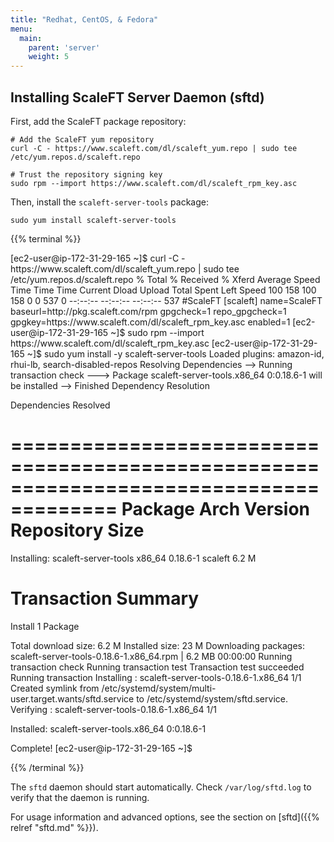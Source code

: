 ```yaml
---
title: "Redhat, CentOS, & Fedora"
menu:
  main:
    parent: 'server'
    weight: 5
---
```


## Installing ScaleFT Server Daemon (sftd)

First, add the ScaleFT package repository:

```
# Add the ScaleFT yum repository
curl -C - https://www.scaleft.com/dl/scaleft_yum.repo | sudo tee /etc/yum.repos.d/scaleft.repo

# Trust the repository signing key
sudo rpm --import https://www.scaleft.com/dl/scaleft_rpm_key.asc
```


Then, install the `scaleft-server-tools` package:

```
sudo yum install scaleft-server-tools
```

{{% terminal %}}
<div>[ec2-user@ip-172-31-29-165 ~]$ curl -C - https://www.scaleft.com/dl/scaleft_yum.repo | sudo tee /etc/yum.repos.d/scaleft.repo
  % Total    % Received % Xferd  Average Speed   Time    Time     Time  Current
                                 Dload  Upload   Total   Spent    Left  Speed
100   158  100   158    0     0    537      0 --:--:-- --:--:-- --:--:--   537
#ScaleFT
[scaleft]
name=ScaleFT
baseurl=http://pkg.scaleft.com/rpm
gpgcheck=1
repo_gpgcheck=1
gpgkey=https://www.scaleft.com/dl/scaleft_rpm_key.asc
enabled=1
[ec2-user@ip-172-31-29-165 ~]$ sudo rpm --import https://www.scaleft.com/dl/scaleft_rpm_key.asc
[ec2-user@ip-172-31-29-165 ~]$ sudo yum install -y scaleft-server-tools
Loaded plugins: amazon-id, rhui-lb, search-disabled-repos
Resolving Dependencies
--> Running transaction check
---> Package scaleft-server-tools.x86_64 0:0.18.6-1 will be installed
--> Finished Dependency Resolution

Dependencies Resolved

=======================================================================================
 Package                      Arch           Version             Repository       Size
=======================================================================================
Installing:
 scaleft-server-tools         x86_64         0.18.6-1            scaleft         6.2 M

Transaction Summary
=======================================================================================
Install  1 Package

Total download size: 6.2 M
Installed size: 23 M
Downloading packages:
scaleft-server-tools-0.18.6-1.x86_64.rpm                        | 6.2 MB  00:00:00
Running transaction check
Running transaction test
Transaction test succeeded
Running transaction
  Installing : scaleft-server-tools-0.18.6-1.x86_64                                1/1
Created symlink from /etc/systemd/system/multi-user.target.wants/sftd.service to /etc/systemd/system/sftd.service.
  Verifying  : scaleft-server-tools-0.18.6-1.x86_64                                1/1

Installed:
  scaleft-server-tools.x86_64 0:0.18.6-1

Complete!
[ec2-user@ip-172-31-29-165 ~]$
</div>
{{% /terminal %}}


The `sftd` daemon should start automatically. Check `/var/log/sftd.log` to verify that the daemon is running.

For usage information and advanced options, see the section on [sftd]({{% relref "sftd.md" %}}).
